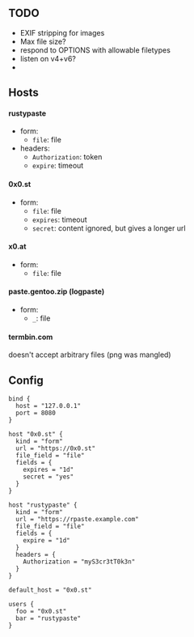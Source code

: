## TODO

- EXIF stripping for images
- Max file size?
- respond to OPTIONS with allowable filetypes
- listen on v4+v6?
- 

## Hosts

#### rustypaste

- form:
    - `file`: file
- headers:
    - `Authorization`: token
    - `expire`: timeout

#### 0x0.st

- form:
    - `file`: file
    - `expires`: timeout
    - `secret`: content ignored, but gives a longer url

#### x0.at

- form:
    - `file`: file

#### paste.gentoo.zip (logpaste)

- form:
    - `_`: file

#### termbin.com

doesn't accept arbitrary files (png was mangled)

## Config

```hcl
bind {
  host = "127.0.0.1"
  port = 8080
}

host "0x0.st" {
  kind = "form"
  url = "https://0x0.st"
  file_field = "file"
  fields = {
    expires = "1d"
    secret = "yes"
  }
}

host "rustypaste" {
  kind = "form"
  url = "https://rpaste.example.com"
  file_field = "file"
  fields = {
    expire = "1d"
  }
  headers = {
    Authorization = "myS3cr3tT0k3n"
  }
}

default_host = "0x0.st"

users {
  foo = "0x0.st"
  bar = "rustypaste"
}
```
